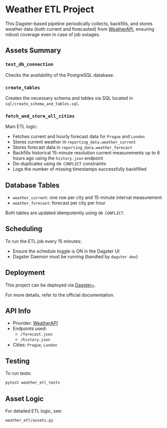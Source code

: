 # Weather ETL Project

This Dagster-based pipeline periodically collects, backfills, and stores weather data (both current and forecasted) from [WeatherAPI](https://www.weatherapi.com/), ensuring robust coverage even in case of job outages.

## Assets Summary

### `test_db_connection`

Checks the availability of the PostgreSQL database.

### `create_tables`

Creates the necessary schema and tables via SQL located in `sql/create_schema_and_tables.sql`.

### `fetch_and_store_all_cities`

Main ETL logic:

- Fetches current and hourly forecast data for `Prague` and `London`
- Stores current weather in `reporting_data.weather_current`
- Stores forecast data in `reporting_data.weather_forecast`
- Backfills historical 15-minute resolution current measurements up to 6 hours ago using the `history.json` endpoint
- De-duplicates using `ON CONFLICT` constraints
- Logs the number of missing timestamps successfully backfilled

## Database Tables

- `weather_current`: one row per city and 15-minute interval measurement
- `weather_forecast`: forecast per city per hour

Both tables are updated idempotently using `ON CONFLICT`.

## Scheduling

To run the ETL job every 15 minutes:

- Ensure the schedule toggle is ON in the Dagster UI
- Dagster Daemon must be running (handled by `dagster dev`)

## Deployment

This project can be deployed via [Dagster+](https://docs.dagster.io/dagster-plus/).

For more details, refer to the official documentation.

## API Info

- Provider: [WeatherAPI](https://www.weatherapi.com/)
- Endpoints used:
  - `/forecast.json`
  - `/history.json`
- Cities: `Prague`, `London`

## Testing

To run tests:

```bash
pytest weather_etl_tests
```

## Asset Logic

For detailed ETL logic, see:

```text
weather_etl/assets.py
```



